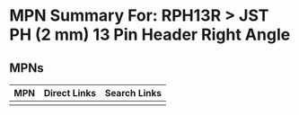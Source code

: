 



# MPN Summary For: RPH13R > JST PH (2 mm) 13 Pin Header Right Angle

## MPNs
  

|MPN|Direct Links|Search Links|
| :--- | :--- | :--- |
||||

